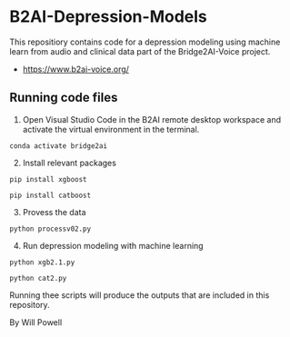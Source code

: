 # B2AI-Depression-Models

This repositiory contains code for a depression modeling using machine learn from audio and clinical data part of the Bridge2AI-Voice project.
 - https://www.b2ai-voice.org/


## Running code files

1.  Open Visual Studio Code in the B2AI remote desktop workspace and activate the virtual environment in the terminal.
```
conda activate bridge2ai
```

2. Install relevant packages
```
pip install xgboost
```
```
pip install catboost
```

3. Provess the data
```
python processv02.py
```
4. Run depression modeling with machine learning
```
python xgb2.1.py
```
```
python cat2.py
```

Running thee scripts will produce the outputs that are included in this repository.

By Will Powell
